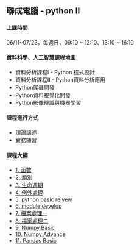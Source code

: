 ## 聯成電腦 - python II

#### 上課時間

06/11~07/23，每週日，09:10 ~ 12:10、13:10 ~ 16:10

#### 資料科學、人工智慧課程地圖

- 資料分析課程I - Python 程式設計
- 資料分析課程II - Python資料分析應用
- Python爬蟲開發
- Python資料視覺化開發
- Python影像辨識與機器學習

#### 課程進行方式

- 理論講述
- 實務練習

#### 課程大綱

- [1. 函數](https://mirdex.github.io/pythonII_20220611/7.%20函數_Q.slides.html)
- [2. 類別](https://mirdex.github.io/pythonII_20220611/8.%20類別_Q.slides.html)
- [3. 生命週期](https://mirdex.github.io/pythonII_20220611/9.%20變數與生命週期.slides.html)
- [4. 例外處理](https://mirdex.github.io/pythonII_20220611/10.%20例外處理.slides.html)
- [5. python basic reivew](https://mirdex.github.io/pythonII_20220611/0.%20Python前言(Q).slides.html)
- [6. module develop](https://mirdex.github.io/pythonII_20220611/1.%20模組開發(Q).slides.html)
- [7. 檔案處理一](https://mirdex.github.io/pythonII_20220611/2.%20檔案處理(一)(Q).slides.html)
- [8. 檔案處理二](https://mirdex.github.io/pythonII_20220611/3.1%20檔案處理Sim(二)(Q).slides.html)
- [9. Numpy Basic](https://mirdex.github.io/pythonII_20220611/4.%20NumPy(一)(Q).slides.html)
- [10. Numpy Advance](https://mirdex.github.io/pythonII_20220611/5.%20NumPy(二)(Q).slides.html)
- [11. Pandas Basic](https://mirdex.github.io/pythonII_20220611/6.%20Pandas(一)(Q).slides.html)
